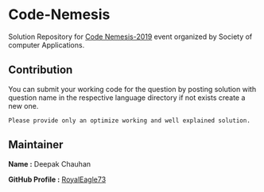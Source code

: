 # Code-Nemesis
Solution Repository for [Code Nemesis-2019](https://www.hackerearth.com/challenges/college/Code-Nemesis/) event organized by Society of computer Applications.


## Contribution
You can submit your working code for the question by posting solution with question name in the respective language directory if not exists create a new one.

`Please provide only an optimize working and well explained solution.`

## Maintainer
**Name :** Deepak Chauhan


**GitHub Profile :** [RoyalEagle73](https://Github.com/Royaleagle73)
